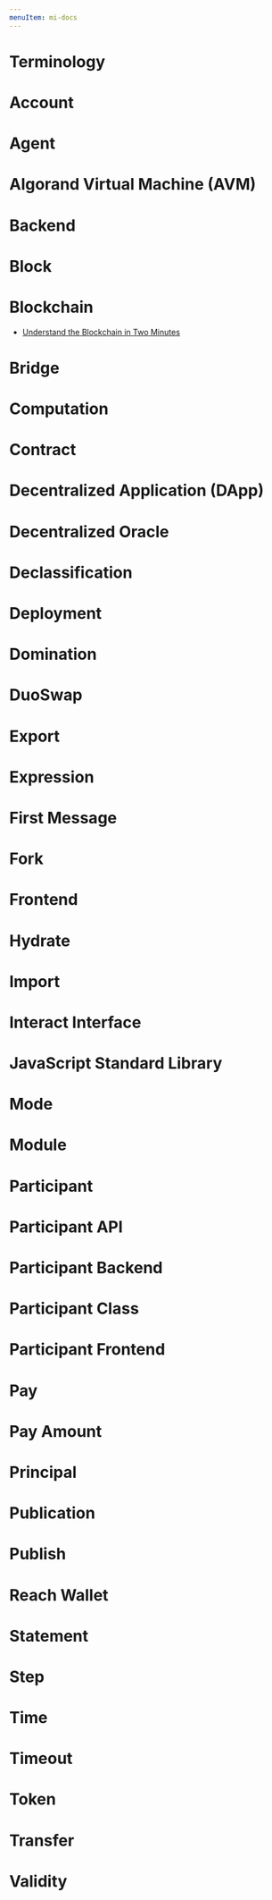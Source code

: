 ```yaml
---
menuItem: mi-docs
---
```


# Terminology

# Account

# Agent

# Algorand Virtual Machine (AVM)

# Backend

# Block

# Blockchain

* [Understand the Blockchain in Two Minutes](https://www.youtube.com/watch?v=r43LhSUUGTQ)

# Bridge

# Computation

# Contract

# Decentralized Application (DApp)

# Decentralized Oracle

# Declassification

# Deployment

# Domination

# DuoSwap

# Export

# Expression

# First Message

# Fork

# Frontend

# Hydrate

# Import

# Interact Interface

# JavaScript Standard Library

# Mode

# Module

# Participant

# Participant API

# Participant Backend

# Participant Class

# Participant Frontend

# Pay

# Pay Amount

# Principal

# Publication

# Publish

# Reach Wallet

# Statement

# Step

# Time

# Timeout

# Token

# Transfer

# Validity

<!--
# Companies

# Reach Networks](https://reach.sh/)

## Smart Contract Platforms

# Algorand
# Cardano
# Ethereum
# Polkadot
# Solana
# Tezos
-->